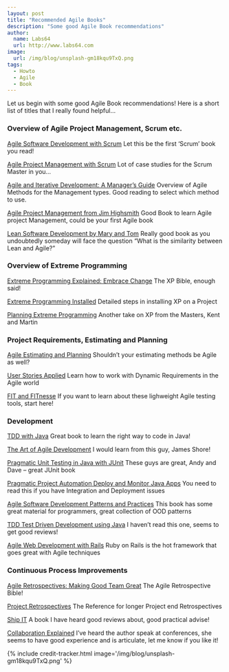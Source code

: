 ```yaml
---
layout: post
title: "Recommended Agile Books"
description: "Some good Agile Book recommendations"
author:
  name: Labs64
  url: http://www.labs64.com
image:
  url: /img/blog/unsplash-gm18kqu9TxQ.png
tags:
  - Howto
  - Agile
  - Book
---
```


Let us begin with some good Agile Book recommendations! Here is a short list of titles that I really found helpful…

### Overview of Agile Project Management, Scrum etc.

<a href="http://www.amazon.com/Agile-Software-Development-SCRUM-Schwaber/dp/0130676349/ref=pd_bbs_sr_2/103-1604320-4330200?ie=UTF8&s=books&qid=1177366449&sr=8-2" target="_blank" rel="nofollow">Agile Software Development with Scrum</a> Let this be the first &#8216;Scrum&#8217; book you read!

<a href="http://www.amazon.com/Agile-Project-Management-Microsoft-Professional/dp/073561993X/ref=pd_bbs_sr_1/103-1604320-4330200?ie=UTF8&s=books&qid=1177366449&sr=8-1" target="_blank" rel="nofollow">Agile Project Management with Scrum</a> Lot of case studies for the Scrum Master in you…

<a href="http://www.amazon.com/Agile-Iterative-Development-Managers-Guide/dp/0131111558/ref=pd_bbs_sr_1/103-1604320-4330200?ie=UTF8&s=books&qid=1177367511&sr=8-1" target="_blank" rel="nofollow">Agile and Iterative Development: A Manager&#8217;s Guide</a> Overview of Agile Methods for the Management types. Good reading to select which method to use.

<a href="http://www.amazon.com/Agile-Project-Management-Innovative-Development/dp/0321219775/ref=pd_bbs_9?ie=UTF8&s=books&qid=1204744114&sr=8-9" target="_blank" rel="nofollow">Agile Project Management from Jim Highsmith</a> Good Book to learn Agile project Management, could be your first Agile book

<a href="http://www.amazon.com/Lean-Software-Development-Toolkit-Managers/dp/0321150783/ref=pd_bbs_sr_2/103-1604320-4330200?ie=UTF8&s=books&qid=1177367554&sr=8-2" target="_blank" rel="nofollow">Lean Software Development by Mary and Tom</a> Really good book as you undoubtedly someday will face the question &#8220;What is the similarity between Lean and Agile?&#8221;

### Overview of Extreme Programming

<a href="http://www.amazon.com/Extreme-Programming-Explained-Embrace-Change/dp/0321278658/ref=pd_bbs_sr_1/103-1604320-4330200?ie=UTF8&s=books&qid=1177367425&sr=8-1" target="_blank" rel="nofollow">Extreme Programming Explained: Embrace Change</a> The XP Bible, enough said!

<a href="http://www.amazon.com/Extreme-Programming-Installed-Ron-Jeffries/dp/0201708426/ref=pd_bbs_sr_5/103-1604320-4330200?ie=UTF8&s=books&qid=1177367425&sr=8-5" target="_blank" rel="nofollow">Extreme Programming Installed</a> Detailed steps in installing XP on a Project

<a href="http://www.amazon.com/Planning-Extreme-Programming-Kent-Beck/dp/0201710919/ref=pd_bbs_sr_2/103-1604320-4330200?ie=UTF8&s=books&qid=1177367425&sr=8-2" target="_blank" rel="nofollow">Planning Extreme Programming</a> Another take on XP from the Masters, Kent and Martin

### Project Requirements, Estimating and Planning

<a href="http://www.amazon.com/Agile-Estimating-Planning-Robert-Martin/dp/0131479415/ref=pd_bbs_sr_1/103-1604320-4330200?ie=UTF8&s=books&qid=1177367315&sr=8-1" target="_blank" rel="nofollow">Agile Estimating and Planning</a> Shouldn&#8217;t your estimating methods be Agile as well?

<a href="http://www.amazon.com/User-Stories-Applied-Development-Addison-Wesley/dp/0321205685/ref=pd_bbs_sr_2/103-1604320-4330200?ie=UTF8&s=books&qid=1177367315&sr=8-2" target="_blank" rel="nofollow">User Stories Applied</a> Learn how to work with Dynamic Requirements in the Agile world

<a href="http://www.amazon.com/Fit-Developing-Software-Framework-Integrated/dp/0321269349/ref=pd_bbs_2?ie=UTF8&s=books&qid=1204745668&sr=8-2" target="_blank" rel="nofollow">FIT and FITnesse</a> If you want to learn about these lighweight Agile testing tools, start here!

### Development

<a href="http://www.amazon.com/Agile-Java-TM-Test-Driven-Development/dp/0131482394/ref=sr_1_5?ie=UTF8&s=books&qid=1204745731&sr=1-5" target="_blank" rel="nofollow">TDD with Java</a> Great book to learn the right way to code in Java!

<a href="http://www.amazon.com/Art-Agile-Development-James-Shore/dp/0596527675/ref=pd_bbs_sr_3?ie=UTF8&s=books&qid=1204744114&sr=8-3" target="_blank" rel="nofollow">The Art of Agile Development</a> I would learn from this guy, James Shore!

<a href="http://www.amazon.com/Pragmatic-Unit-Testing-Java-JUnit/dp/0974514012/ref=sr_1_10?ie=UTF8&s=books&qid=1204744257&sr=1-10" target="_blank" rel="nofollow">Pragmatic Unit Testing in Java with JUnit</a> These guys are great, Andy and Dave &#8211; great JUnit book

<a href="http://www.amazon.com/Pragmatic-Project-Automation-Deploy-Monitor/dp/0974514039/ref=pd_bxgy_b_text_b" target="_blank" rel="nofollow">Pragmatic Project Automation Deploy and Monitor Java Apps</a> You need to read this if you have Integration and Deployment issues

<a href="http://www.amazon.com/Software-Development-Principles-Patterns-Practices/dp/0135974445/ref=pd_bbs_sr_1?ie=UTF8&s=books&qid=1204744425&sr=1-1" target="_blank" rel="nofollow">Agile Software Development Patterns and Practices</a> This book has some great material for programmers, great collection of OOD patterns

<a href="http://www.amazon.com/Test-Driven-Acceptance-Java-Developers/dp/1932394850/ref=pd_bxgy_b_text_b" target="_blank" rel="nofollow">TDD Test Driven Development using Java</a> I haven&#8217;t read this one, seems to get good reviews!

<a href="http://www.amazon.com/Agile-Web-Development-Rails-2nd/dp/0977616630/ref=sr_1_15?ie=UTF8&s=books&qid=1204744114&sr=8-15" target="_blank" rel="nofollow">Agile Web Development with Rails</a> Ruby on Rails is the hot framework that goes great with Agile techniques

### Continuous Process Improvements

<a href="http://www.amazon.com/Agile-Retrospectives-Making-Teams-Great/dp/0977616649/ref=pd_bbs_sr_1/103-1604320-4330200?ie=UTF8&s=books&qid=1177367363&sr=8-1" target="_blank" rel="nofollow">Agile Retrospectives: Making Good Team Great</a> The Agile Retrospective Bible!

<a href="http://www.amazon.com/Project-Retrospectives-Handbook-Team-Reviews/dp/0932633447/ref=pd_bbs_sr_1/103-1604320-4330200?ie=UTF8&s=books&qid=1177367383&sr=8-1" target="_blank" rel="nofollow">Project Retrospectives</a> The Reference for longer Project end Retrospectives

<a href="http://www.amazon.com/Practical-Guide-Successful-Software-Projects/dp/0974514047/ref=sr_1_7?ie=UTF8&s=books&qid=1204745878&sr=1-7" target="_blank" rel="nofollow">Ship IT</a> A book I have heard good reviews about, good practical advise!

<a href="http://www.amazon.com/o/ASIN/0321268776/002-5811903-8328845?SubscriptionId=19BAZMZQFZJ6G2QYGCG2" target="_blank" rel="nofollow">Collaboration Explained</a> I&#8217;ve heard the author speak at conferences, she seems to have good experience and is articulate, let me know if you like it!

{% include credit-tracker.html image='/img/blog/unsplash-gm18kqu9TxQ.png' %}
